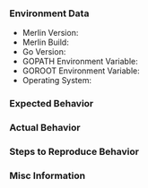 ### Environment Data
* Merlin Version:
* Merlin Build:
* Go Version:
* GOPATH Environment Variable:
* GOROOT Environment Variable:
* Operating System:

### Expected Behavior

### Actual Behavior

### Steps to Reproduce Behavior

### Misc Information